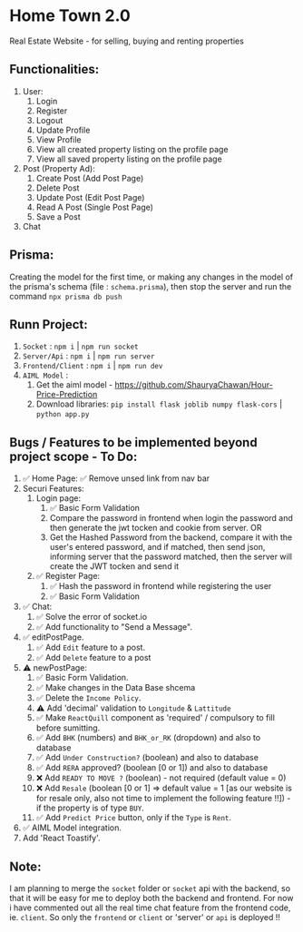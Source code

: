 # Home Town 2.0

Real Estate Website - for selling, buying and renting properties

## Functionalities:

1. User:
   1. Login
   2. Register
   3. Logout
   4. Update Profile
   5. View Profile
   6. View all created property listing on the profile page
   7. View all saved property listing on the profile page
2. Post (Property Ad):
   1. Create Post (Add Post Page)
   2. Delete Post 
   3. Update Post (Edit Post Page)
   4. Read A Post (Single Post Page)
   5. Save a Post
3. Chat

## Prisma:
Creating the model for the first time, or making any changes in the model of the prisma's schema (file : `schema.prisma`), then stop the server and run the command `npx prisma db push`

## Runn Project:
1. `Socket` : `npm i` | `npm run socket`
2. `Server/Api` : `npm i` | `npm run server`
3. `Frontend/Client` : `npm i` | `npm run dev`
4. `AIML Model` : 
   1. Get the aiml model - https://github.com/ShauryaChawan/Hour-Price-Prediction
   2. Download libraries: `pip install flask joblib numpy flask-cors` | `python app.py` 

## Bugs / Features to be implemented beyond project scope - To Do:
1. ✅ Home Page: ✅ Remove unsed link from nav bar
2. Securi Features:
   1. Login page:
      1. ✅ Basic Form Validation
      2. Compare the password in frontend when login the password and then generate the jwt tocken and cookie from server. OR
      3. Get the Hashed Password from the backend, compare it with the user's entered password, and if matched, then send json, informing server that the password matched, then the server will create the JWT tocken and send it
   2. ✅ Register Page: 
      1. ✅ Hash the password in frontend while registering the user
      2. ✅ Basic Form Validation
3. ✅ Chat:
   1. ✅ Solve the error of socket.io
   2. ✅ Add functionality to "Send a Message".
4. ✅  editPostPage.
   1. ✅ Add `Edit` feature to a post.
   2. ✅ Add `Delete` feature to a post
5. ⚠️ newPostPage: 
   1. ✅ Basic Form Validation.
   2. ✅  Make changes in the Data Base shcema
   3. ✅ Delete the `Income Policy`.
   4. ⚠️ Add 'decimal' validation to `Longitude` & `Lattitude`
   5. ✅  Make `ReactQuill` component as 'required' / compulsory to fill before sumitting.
   6. ✅ Add `BHK` (numbers) and `BHK_or_RK` (dropdown) and also to database
   7. ✅ Add `Under Construction?` (boolean) and also to database
   8. ✅ Add `RERA` approved? (boolean [0 or 1]) and also to database
   9. ❌ Add `READY TO MOVE ?` (boolean) - not required (default value = 0) 
   10. ❌ Add `Resale` (boolean [0 or 1] => default value = 1 [as our website is for resale only, also not time to implement the following feature !!]) - if the property is of type `BUY`.
   11. ✅  Add `Predict Price` button, only if the `Type` is `Rent`.
6. ✅  AIML Model integration.
7. Add 'React Toastify'.

## Note:
I am planning to merge the `socket` folder or `socket` api with the backend, so that it will be easy for me to deploy both the backend and frontend.
For now i have commented out all the real time chat feature from the frontend code, ie. `client`.
So only the `frontend` or `client` or 'server' or `api` is deployed !!